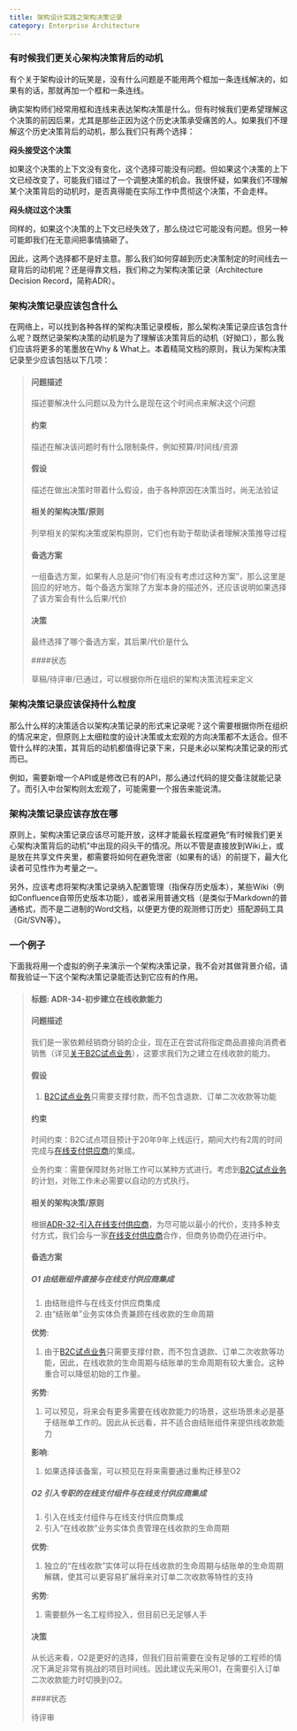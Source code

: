 ```yaml
---
title: 架构设计实践之架构决策记录
category: Enterprise Architecture
---
```


### 有时候我们更关心架构决策背后的动机

有个关于架构设计的玩笑是，没有什么问题是不能用两个框加一条连线解决的，如果有的话，那就再加一个框和一条连线。

确实架构师们经常用框和连线来表达架构决策是什么。但有时候我们更希望理解这个决策的前因后果，尤其是那些正因为这个历史决策承受痛苦的人。如果我们不理解这个历史决策背后的动机，那么我们只有两个选择：

**闷头接受这个决策**

如果这个决策的上下文没有变化，这个选择可能没有问题。但如果这个决策的上下文已经改变了，可能我们错过了一个调整决策的机会。我很怀疑，如果我们不理解某个决策背后的动机时，是否真得能在实际工作中贯彻这个决策，不会走样。

**闷头绕过这个决策**

同样的，如果这个决策的上下文已经失效了，那么绕过它可能没有问题。但另一种可能即我们在无意间把事情搞砸了。

因此，这两个选择都不是好主意。那么我们如何穿越到历史决策制定的时间线去一窥背后的动机呢？还是得靠文档，我们称之为架构决策记录（Architecture Decision Record，简称ADR）。

### 架构决策记录应该包含什么

在网络上，可以找到各种各样的架构决策记录模板，那么架构决策记录应该包含什么呢？既然记录架构决策的动机是为了理解该决策背后的动机（好拗口），那么我们应该将更多的笔墨放在Why & What上。本着精简文档的原则，我认为架构决策记录至少应该包括以下几项：

>#### 问题描述
>
>描述要解决什么问题以及为什么是现在这个时间点来解决这个问题
>
>#### 约束
>
>描述在解决该问题时有什么限制条件，例如预算/时间线/资源
>
>#### 假设
>
>描述在做出决策时带着什么假设，由于各种原因在决策当时，尚无法验证
>
>#### 相关的架构决策/原则
>
>列举相关的架构决策或架构原则，它们也有助于帮助读者理解决策推导过程
>
>#### 备选方案
>
>一组备选方案，如果有人总是问“你们有没有考虑过这种方案”，那么这里是回应的好地方。每个备选方案除了方案本身的描述外，还应该说明如果选择了该方案会有什么后果/代价
>
>#### 决策
>
>最终选择了哪个备选方案，其后果/代价是什么
>
>####状态 
>
>草稿/待评审/已通过，可以根据你所在组织的架构决策流程来定义

### 架构决策记录应该保持什么粒度

那么什么样的决策适合以架构决策记录的形式来记录呢？这个需要根据你所在组织的情况来定，但原则上太细粒度的设计决策或太宏观的方向决策都不太适合。但不管什么样的决策，其背后的动机都值得记录下来，只是未必以架构决策记录的形式而已。

例如，需要新增一个API或是修改已有的API，那么通过代码的提交备注就能记录了。而引入中台架构则太宏观了，可能需要一个报告来能说清。

### 架构决策记录应该存放在哪

原则上，架构决策记录应该尽可能开放，这样才能最长程度避免“有时候我们更关心架构决策背后的动机”中出现的闷头干的情况。所以不管是直接放到Wiki上，或是放在共享文件夹里，都需要将如何在避免泄密（如果有的话）的前提下，最大化读者可见性作为考量之一。

另外，应该考虑将架构决策记录纳入配置管理（指保存历史版本），某些Wiki（例如Confluence自带历史版本功能），或者采用普通文档（是类似于Markdown的普通格式，而不是二进制的Word文档，以便更方便的观测修订历史）搭配源码工具（Git/SVN等）。

### 一个例子

下面我将用一个虚拟的例子来演示一个架构决策记录，我不会对其做背景介绍，请帮我验证一下这个架构决策记录能否达到它应有的作用。

> #### 标题: ADR-34-初步建立在线收款能力
>
> #### 问题描述
>
> 我们是一家依赖经销商分销的企业，现在正在尝试将指定商品直接向消费者销售（详见[关于B2C试点业务]()），这要求我们为之建立在线收款的能力。
>
> #### 假设
>
> 1. [B2C试点业务]()只需要支撑付款，而不包含退款、订单二次收款等功能
>
> #### 约束
>
> 时间约束：B2C试点项目预计于20年9年上线运行，期间大约有2周的时间完成与[在线支付供应商]()的集成。
>
> 业务约束：需要保障财务对账工作可以某种方式进行。考虑到[B2C试点业务]()的计划，对账工作未必需要以自动的方式执行。
>
> #### 相关的架构决策/原则
>
> 根据[ADR-32-引入在线支付供应商]()，为尽可能以最小的代价，支持多种支付方式，我们会与一家[在线支付供应商]()合作，但商务协商仍在进行中。
>
> #### 备选方案
>
> ##### O1 由结账组件直接与在线支付供应商集成
>
> 1. 由结账组件与在线支付供应商集成
> 2. 由“结账单”业务实体负责兼顾在线收款的生命周期
>
> **优势**:
>
> 1. 由于[B2C试点业务]()只需要支撑付款，而不包含退款、订单二次收款等功能，因此，在线收款的生命周期与结账单的生命周期有较大重合。这种重合可以降低初始的工作量。
>
> **劣势**:
>
> 1. 可以预见，将来会有更多需要在线收款能力的场景，这些场景未必是基于结账单工作的。因此从长远看，并不适合由结账组件来提供线收款能力
>
> **影响**:
>
> 1. 如果选择该备案，可以预见在将来需要通过重构迁移至O2
>
> ##### O2 引入专职的在线支付组件与在线支付供应商集成
>
> 1. 引入在线支付组件与在线支付供应商集成
> 2. 引入“在线收款”业务实体负责管理在线收款的生命周期
>
> **优势**:
>
> 1. 独立的“在线收款”实体可以将在线收款的生命周期与结账单的生命周期解耦，使其可以更容易扩展将来对订单二次收款等特性的支持
>
> **劣势**:
>
> 1. 需要额外一名工程师投入，但目前已无足够人手
>
> #### 决策
>
> 从长远来看，O2是更好的选择，但我们目前需要在没有足够的工程师的情况下满足非常有挑战的项目时间线。因此建议先采用O1，在需要引入订单二次收款能力时切换到O2。
>
> ####状态 
>
> 待评审


